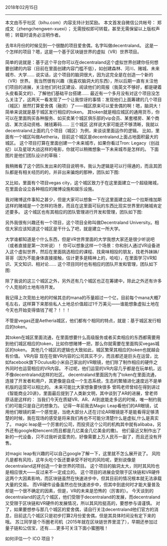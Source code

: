 2018年02月15日

----

本文由币乎社区（bihu.com）内容支持计划奖励。
本文首发自微信公共帐号： 郑成文（zhengchengwen-xuexi）；
无需授权即可转载，甚至无需保留以上版权声明；
转载时请务必注明作者。

​去年8月份的时候见到一个很酷的项目爱舍偶，名字叫做decentraland。
这是一个怎样的项目？嗯，这是一个基于区块链世界的虚拟（VR）世界项目。

简单的说就是：基于这个平台你可以在decentraland这个虚拟世界创建你任何想要创建的内容（目前在里面创建内容门槛不低），如创建森林、河川、赌城、未来城市、大学……
说实话，这个项目的脑洞很大，因为这完全是在创造一个新的（VR）世界。
我当然很有兴趣（我喜欢脑洞大的东西），所以后期一直有关注他们项目的进展，关注他们的社区建设、阅读他们的周报（我英文不够好，都是硬着头皮看英文的）、了解他们基础平台搭建……
最近有一个多月没有对这个项目没怎么关注了，这两天一看发现了一个让我惊讶的事情：发现他们上面筹建的几个项目（城区）居然打算爱舍偶（融资）了——城区原来可以爱舍偶的啊！嗯，脑洞大！
简单来说就是基于城区发行相应的token。 其token就是相应城区的通用货币，你可以在里面购买各种服务、如买卖某个城区俱乐部的vip会员、某套楼房、某个商店、某次活动资格、赌钱筹码……
三个城区
这样说大家可能还不够清晰，我就以decentraland上面的几个项目（城区）为例，来谈谈里面运作的逻辑。
比如，里面有一个城区叫做Aetheria，目前这个城区是decentraland上面占地面积最大的城区。
这个项目打算在里面创建一个未来城市，如果你看过Tron: Legacy（创战纪）以及星球大战这样的电影，你就可以稍微想象一下未来城市是怎样的。
下面图片是他们团队设计的草稿：


我稍微看了这个团队发出来的项目说明书，我认为逻辑是可以行得通的，而且其团队都是有相关经历的的，并非出来骗炮的那种，团队如下图:



又比如，里面有个项目vegas city，这个城区致力于在这里面建立一个超级赌城，在里面会设立各种相应的赌博设施和娱乐设施。



我对赌博这件事知之甚少，但是大家可以想象一下在这里面建立起一个拉斯维加斯这样的赌城是一个怎样的场景，而且在这里面可玩的东西比现实世界里的赌城肯定还要多。
这个城区也有其相应的团队管理进行开发和管理，团队如下图:



另外我很有兴趣还有一个项目，这个项目全称叫做Decentraland University。相信大家应该知道这个城区是干什么了吧，就是建立一所大学。



大学谁都知道是个什么东西，但是VR世界里面的大学我想大家还是很少听说吧（或者直接是第一次听说）！
你可以想象这样一个场景：你和别人通过VR设备进入这个虚拟世界，然后在里面挑选相应的课程、找臭味相投的朋友，找老外妹妹/哥哥（因为不能身体直接接触，估计更多是精神上的，哈哈），在里面学习VR知识、天文知识、相对论……
这个项目同时也有相应的团队开发和管理，团队如下图:



除了我说的这三个城区之外，另外还有几个城区也正在筹建中，除此之外还有许多个人竞拍的土地有待开发。





我记得上次竞拍土地的时候其总的mana的币量超过一个亿，目前每个mana大概7毛左右，这样算下来那些私人土地总价值超过1千万美元——谁能想象虚拟土地在今天也开始变得值钱了呢？！！！

不管是vegas还是Aetheria城区，他们都有个相同的特点，就是：基于城区发行相应的token。

其token在城区里面流通，在里面想要什么高级服务或者买卖相应的东西都需要用到他们城区相应的token，比如你想赌博一把，那么你就需要在里面购买vegas城区的token。
其他几个城区的逻辑也大致如此，城区繁荣其相应的token也就越会有价值。
VR内容
现在在做VR内容的公司其实不少，而且都还是巨头在运营，比如facebook旗下Oculus和小米自己家出的VR眼镜，他们除了制作相应的硬件之外同时也运营相应的VR内容。
不过呢，他们运营的VR内容几乎都是在玩单机，远不像decentraland这样的社区。
decentraland里面因为有了token在里面流通，连接了开发者和用户，其更像是自成一个生态系统，生态的繁殖进化速度远不是单机版的运营可以相比的。
未来可能比大家想象要快很多
曾鸣老师曾经在得到讲过《智能商业20讲》，里面最后提到了人类新文明，其中谈到了AR的进展，曾老师原话是这样的：
当我们今天在质疑VR、AR、AI到底能走多远的时候，唯一制约我们的可能只是自己的想象力。
记得一年前我去Magic Leap看他们的AR眼镜，试用他们眼镜的第一个感觉是，当绝大部分人还在讨论AR眼镜是不是能看得足够清楚的时候，我在现场的感受是将来我们再也不可能分清楚什么是虚拟,什么是真实了。
magic leap是一个厉害的公司，而投资这个公司的机构其中就有alibaba，另外还有google和tencent(而且都是几亿美金几亿美金的撒)。
他们最近又制作出了新的一代设备，只不过我听说蛮贵的，好像需要上万人民币一副了，而且还没有开售。


对magic leap有兴趣的可以自己google了解一下，这里就不怎么展开说了。
风险
凡是都有风险，这年头吃个饭还要承受不好吃的风险呢，更别说像是decentraland这样创造一个新世界的项目。
这个项目的脑洞太大，同时其风险也是相应很大——反过来不一定成立的。
这个项目的进展会受限于区块链和VR硬件这两个大因素影响，而区块链虽然在快速进步中，但其目前的情况根本就无法承载大量的交易。
而VR硬件设备虽然也在快速进步中，但其中到底何时才能大量普及却是一个很不确定的因素，但是，VR的未来是恐怖的（厉害的）。
今天谈到的decentraland的这几个城区，他们受限于decentraland的发展，而decentraland又受限于区块链和VR硬件的发展情况，所以其风险挺高的，要想参与请谨慎。
对了，如果要想参与那几个城区的爱舍偶，请自行关注decentraland他们官方的消息，目前这几个城区只是初步打算2月份爱舍偶，但是其具体时间没有定下来的哦。
苏江同学是个币圈老司机（2015年就在区块链世界里混了），早期还参加过量子链和公信宝，还有……更多可关注下面小蜜圈哦！







如何评估一个 ICO 项目？




